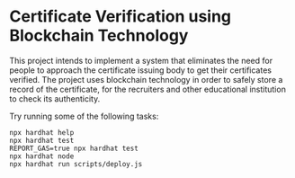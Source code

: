 # Certificate Verification using Blockchain Technology

This project intends to implement a system that eliminates the need for people to approach the certificate issuing body to get their certificates verified.
The project uses blockchain technology in order to safely store a record of the certificate, for the recruiters and other educational institution to check its authenticity.

Try running some of the following tasks:

```shell
npx hardhat help
npx hardhat test
REPORT_GAS=true npx hardhat test
npx hardhat node
npx hardhat run scripts/deploy.js
```

